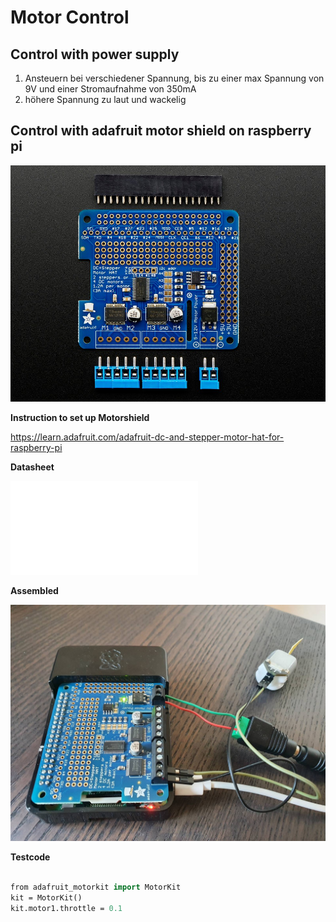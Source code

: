 # **Motor Control**

## **Control with power supply**

1. Ansteuern bei verschiedener Spannung, bis zu einer max Spannung von 9V und einer Stromaufnahme von 350mA
2. höhere Spannung zu laut und wackelig

## **Control with adafruit motor shield on raspberry pi**

![Adafruit Motorshield for dc & stepper motors](pictures/Adafruit_motorshield.jpeg)

**Instruction to set up Motorshield**

https://learn.adafruit.com/adafruit-dc-and-stepper-motor-hat-for-raspberry-pi

**Datasheet**

![adafruit_datasheet](datasheet/2348_ENG_TDS.pdf)


**Assembled**

![Adafruit assembled](pictures/adafruit_assembled.jpeg)

**Testcode**

```p

from adafruit_motorkit import MotorKit
kit = MotorKit()
kit.motor1.throttle = 0.1

```
